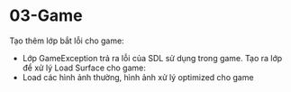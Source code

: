 # 03-Game
  Tạo thêm lớp bắt lỗi cho game:
  - Lớp GameException trả ra lỗi của SDL sử dụng trong game.
  Tạo ra lớp để xử lý Load Surface cho game:
  - Load các hình ảnh thường, hình ảnh xử lý optimized cho game
